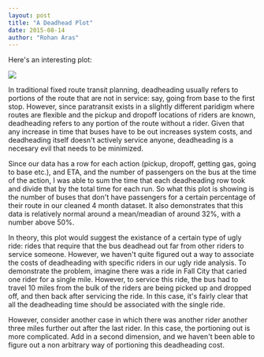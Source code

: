 ```yaml
---
layout: post
title: "A Deadhead Plot"
date: 2015-08-14
author: "Rohan Aras"
---
```


Here's an interesting plot: 

<img src="/blog/images/deadheahHistnew.png" style='margin: auto'>

In traditional fixed route transit planning, deadheading usually refers to portions of the route that are not in service: say, going from base to the first stop. However, since paratransit exists in a slightly different paridigm where routes are flexible and the pickup and dropoff locations of riders are known, deadheading refers to any portion of the route without a rider. Given that any increase in time that buses have to be out increases system costs, and deadheading itself doesn't actively service anyone, deadheading is a necesary evil that needs to be minimized. 

Since our data has a row for each action (pickup, dropoff, getting gas, going to base etc.), and ETA, and the number of passengers on the bus at the time of the action, I was able to sum the time that each deadheading row took and divide that by the total time for each run. So what this plot is showing is the number of buses that don't have passengers for a certain percentage of their route in our cleaned 4 month dataset. It also demonstrates that this data is relatively normal around a mean/meadian of around 32%, with a number above 50%. 

<!--more-->

In theory, this plot would suggest the existance of a certain type of ugly ride: rides that require that the bus deadhead out far from other riders to service someone. However, we haven't quite figured out a way to associate the costs of deadheading with specific riders in our ugly ride analysis. To demonstrate the problem, imagine there was a ride in Fall City that caried one rider for a single mile. However, to service this ride, the bus had to travel 10 miles from the bulk of the riders are being picked up and dropped off, and then back after servicing the ride. In this case, it's fairly clear that all the deadheading time should be associated with the single ride. 

However, consider another case in which there was another rider another three miles further out after the last rider. In this case, the portioning out is more complicated. Add in a second dimension, and we haven't been able to figure out a non arbitrary way of portioning this deadheading cost.